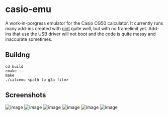 # casio-emu

A work-in-porgress emulator for the Casio CG50 calculator. It currently runs many add-ins created with [gint](https://gitea.planet-casio.com/Lephenixnoir/gint) quite well, but with no framelimit yet. Add-ins that use the USB driver will not boot and the code is quite messy and inaccurate sometimes.

## Buildng

```
cd build
cmake ..
make
./calcemu <path to g3a file>
```

## Screenshots

![image](https://github.com/Heath123/casio-emu/assets/13787163/03a674c3-fee9-48cd-81ff-23afdcd4bc36)
![image](https://github.com/Heath123/casio-emu/assets/13787163/c24f0402-ce9f-4bb8-b256-72f8bb95bcd5)
![image](https://github.com/Heath123/casio-emu/assets/13787163/4eaf91d2-390c-4a67-932f-de5355747d50)
![image](https://github.com/Heath123/casio-emu/assets/13787163/d8d9a167-6cfa-4118-8d86-d8726d83020c)
![image](https://github.com/Heath123/casio-emu/assets/13787163/a40bcb45-8c40-4c8d-8934-732fe8ad300e)
![image](https://github.com/Heath123/casio-emu/assets/13787163/27e53509-baeb-4394-9dc9-b181c1e18725)
